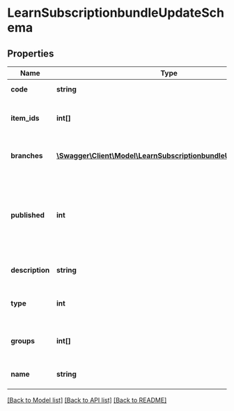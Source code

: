 # LearnSubscriptionbundleUpdateSchema

## Properties
Name | Type | Description | Notes
------------ | ------------- | ------------- | -------------
**code** | **string** | Subscription bundle code | [optional] 
**item_ids** | **int[]** | Array of subscription bundle item IDs | [optional] 
**branches** | [**\Swagger\Client\Model\LearnSubscriptionbundleUpdateBranches**](LearnSubscriptionbundleUpdateBranches.md) | Array of subscription bundle visibilities | [optional] 
**published** | **int** | Subscription bundle published. Options 0 - not published, 1 - published. Default - old value | [optional] 
**description** | **string** | Subscription bundle description | [optional] 
**type** | **int** | Subscription bundle type. Licences - 1, Seats - 2 | [optional] 
**groups** | **int[]** | Array of Group IDs to be added to visibilities | [optional] 
**name** | **string** | Subscription bundle name | [optional] 

[[Back to Model list]](../README.md#documentation-for-models) [[Back to API list]](../README.md#documentation-for-api-endpoints) [[Back to README]](../README.md)


